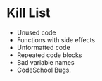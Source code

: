 Kill List
=========
* Unused code
* Functions with side effects
* Unformatted code
* Repeated code blocks
* Bad variable names
* CodeSchool Bugs.
